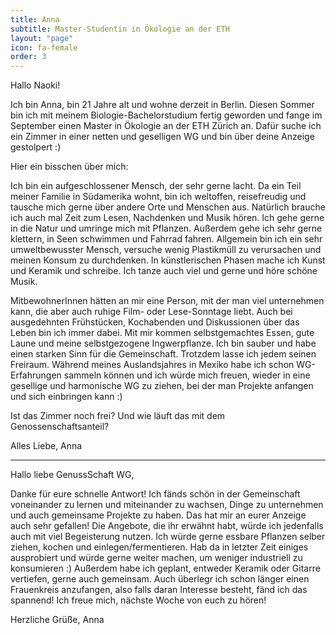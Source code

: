```yaml
---
title: Anna
subtitle: Master-Studentin in Ökologie an der ETH
layout: "page"
icon: fa-female
order: 3
---
```


Hallo Naoki! 



Ich bin Anna, bin 21 Jahre alt und wohne derzeit in Berlin. Diesen Sommer bin ich mit meinem Biologie-Bachelorstudium fertig geworden und fange im September einen Master in Ökologie an der ETH Zürich an. Dafür suche ich ein Zimmer in einer netten und geselligen WG und bin über deine Anzeige gestolpert :) 



Hier ein bisschen über mich: 

Ich bin ein aufgeschlossener Mensch, der sehr gerne lacht. Da ein Teil meiner Familie in Südamerika wohnt, bin ich weltoffen, reisefreudig und tausche mich gerne über andere Orte und Menschen aus. Natürlich brauche ich auch mal Zeit zum Lesen, Nachdenken und Musik hören. Ich gehe gerne in die Natur und umringe mich mit Pflanzen. Außerdem gehe ich sehr gerne klettern, in Seen schwimmen und Fahrrad fahren. Allgemein bin ich ein sehr umweltbewusster Mensch, versuche wenig Plastikmüll zu verursachen und meinen Konsum zu durchdenken. In künstlerischen Phasen mache ich Kunst und Keramik und schreibe. Ich tanze auch viel und gerne und höre schöne Musik. 



MitbewohnerInnen hätten an mir eine Person, mit der man viel unternehmen kann, die aber auch ruhige Film- oder Lese-Sonntage liebt. Auch bei ausgedehnten Frühstücken, Kochabenden und Diskussionen über das Leben bin ich immer dabei. Mit mir kommen selbstgemachtes Essen, gute Laune und meine selbstgezogene Ingwerpflanze. Ich bin sauber und habe einen starken Sinn für die Gemeinschaft. Trotzdem lasse ich jedem seinen Freiraum. Während meines Auslandsjahres in Mexiko habe ich schon WG-Erfahrungen sammeln können und ich würde mich freuen, wieder in eine gesellige und harmonische WG zu ziehen, bei der man Projekte anfangen und sich einbringen kann :) 



Ist das Zimmer noch frei? Und wie läuft das mit dem Genossenschaftsanteil? 

Alles Liebe, Anna


---

Hallo liebe GenussSchaft WG,

Danke für eure schnelle Antwort! 
Ich fänds schön in der Gemeinschaft voneinander zu lernen und miteinander zu wachsen, Dinge zu unternehmen und auch gemeinsame Projekte zu haben. Das hat mir an eurer Anzeige auch sehr gefallen! Die Angebote, die ihr erwähnt habt, würde ich jedenfalls auch mit viel Begeisterung nutzen. 
Ich würde gerne essbare Pflanzen selber ziehen, kochen und einlegen/fermentieren. Hab da in letzter Zeit einiges ausprobiert und würde gerne  weiter machen, um weniger industriell zu konsumieren :) Außerdem habe ich geplant, entweder Keramik oder Gitarre vertiefen, gerne auch gemeinsam. Auch überlegr ich schon länger einen Frauenkreis anzufangen, also falls daran Interesse besteht, fänd ich das spannend!
Ich freue mich, nächste Woche von euch zu hören!

Herzliche Grüße, Anna
